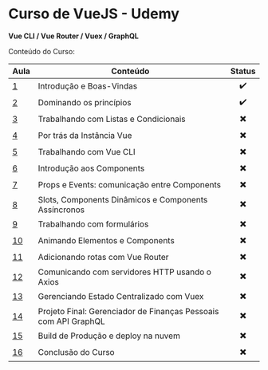 # Curso de VueJS - Udemy

<p><b>Vue CLI / Vue Router / Vuex / GraphQL</b><br/></p>

<p>Conteúdo do Curso:</p>

Aula            | Conteúdo | Status
----------------- | -------- | :--------:
[1]()  | Introdução e Boas-Vindas | :heavy_check_mark:
[2]()  | Dominando os princípios | :heavy_check_mark:
[3]()  | Trabalhando com Listas e Condicionais | :heavy_multiplication_x:
[4]()  | Por trás da Instância Vue | :heavy_multiplication_x:
[5]()  | Trabalhando com Vue CLI | :heavy_multiplication_x:
[6]()  | Introdução aos Components | :heavy_multiplication_x:
[7]()  | Props e Events: comunicação entre Components | :heavy_multiplication_x:
[8]()  | Slots, Components Dinâmicos e Components Assíncronos | :heavy_multiplication_x:
[9]()  | Trabalhando com formulários | :heavy_multiplication_x:
[10]()  | Animando Elementos e Components | :heavy_multiplication_x:
[11]()  | Adicionando rotas com Vue Router | :heavy_multiplication_x:
[12]()  | Comunicando com servidores HTTP usando o Axios | :heavy_multiplication_x:
[13]()  | Gerenciando Estado Centralizado com Vuex | :heavy_multiplication_x:
[14]()  | Projeto Final: Gerenciador de Finanças Pessoais com API GraphQL | :heavy_multiplication_x:
[15]()  | Build de Produção e deploy na nuvem | :heavy_multiplication_x:
[16]()  | Conclusão do Curso | :heavy_multiplication_x: